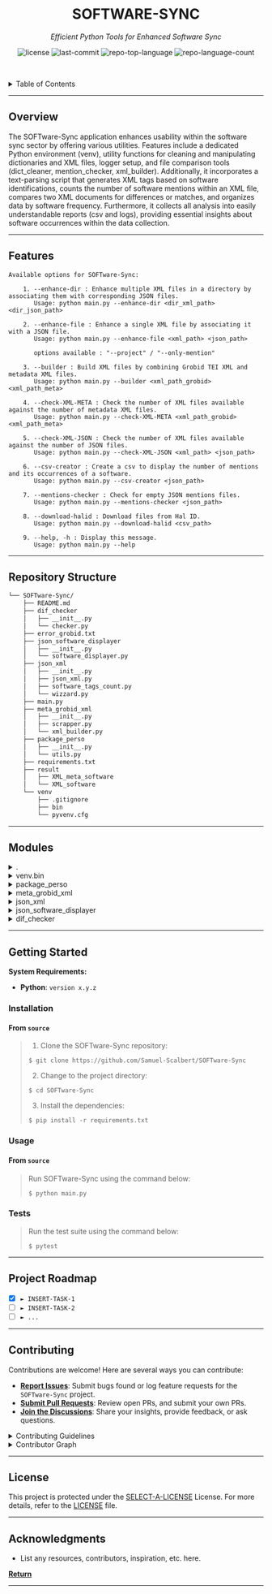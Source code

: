 <p align="center">
    <h1 align="center">SOFTWARE-SYNC</h1>
</p>
<p align="center">
    <em>Efficient Python Tools for Enhanced Software Sync</em>
</p>
<p align="center">
	<img src="https://img.shields.io/github/license/Samuel-Scalbert/SOFTware-Sync?style=default&logo=opensourceinitiative&logoColor=white&color=0080ff" alt="license">
	<img src="https://img.shields.io/github/last-commit/Samuel-Scalbert/SOFTware-Sync?style=default&logo=git&logoColor=white&color=0080ff" alt="last-commit">
	<img src="https://img.shields.io/github/languages/top/Samuel-Scalbert/SOFTware-Sync?style=default&color=0080ff" alt="repo-top-language">
	<img src="https://img.shields.io/github/languages/count/Samuel-Scalbert/SOFTware-Sync?style=default&color=0080ff" alt="repo-language-count">
<p>
<p align="center">
	<!-- default option, no dependency badges. -->
</p>

<br><!-- TABLE OF CONTENTS -->
<details>
  <summary>Table of Contents</summary><br>

- [ Overview](#-overview)
- [ Features](#-features)
- [ Repository Structure](#-repository-structure)
- [ Modules](#-modules)
- [ Getting Started](#-getting-started)
  - [ Installation](#-installation)
  - [ Usage](#-usage)
  - [ Tests](#-tests)
- [ Project Roadmap](#-project-roadmap)
- [ Contributing](#-contributing)
- [ License](#-license)
- [ Acknowledgments](#-acknowledgments)
</details>
<hr>

##  Overview

The SOFTware-Sync application enhances usability within the software sync sector by offering various utilities. Features include a dedicated Python environment (venv), utility functions for cleaning and manipulating dictionaries and XML files, logger setup, and file comparison tools (dict_cleaner, mention_checker, xml_builder). Additionally, it incorporates a text-parsing script that generates XML tags based on software identifications, counts the number of software mentions within an XML file, compares two XML documents for differences or matches, and organizes data by software frequency. Furthermore, it collects all analysis into easily understandable reports (csv and logs), providing essential insights about software occurrences within the data collection.

---

##  Features

```
Available options for SOFTware-Sync:

    1. --enhance-dir : Enhance multiple XML files in a directory by associating them with corresponding JSON files.
       Usage: python main.py --enhance-dir <dir_xml_path> <dir_json_path>

    2. --enhance-file : Enhance a single XML file by associating it with a JSON file.
       Usage: python main.py --enhance-file <xml_path> <json_path>
       
       options available : "--project" / "--only-mention" 

    3. --builder : Build XML files by combining Grobid TEI XML and metadata XML files.
       Usage: python main.py --builder <xml_path_grobid> <xml_path_meta>

    4. --check-XML-META : Check the number of XML files available against the number of metadata XML files.
       Usage: python main.py --check-XML-META <xml_path_grobid> <xml_path_meta>

    5. --check-XML-JSON : Check the number of XML files available against the number of JSON files.
       Usage: python main.py --check-XML-JSON <xml_path> <json_path>

    6. --csv-creator : Create a csv to display the number of mentions and its occurrences of a software.
       Usage: python main.py --csv-creator <json_path>

    7. --mentions-checker : Check for empty JSON mentions files.
       Usage: python main.py --mentions-checker <json_path>

    8. --download-halid : Download files from Hal ID.
       Usage: python main.py --download-halid <csv_path>

    9. --help, -h : Display this message.
       Usage: python main.py --help
```

---

##  Repository Structure

```sh
└── SOFTware-Sync/
    ├── README.md
    ├── dif_checker
    │   ├── __init__.py
    │   └── checker.py
    ├── error_grobid.txt
    ├── json_software_displayer
    │   ├── __init__.py
    │   └── software_displayer.py
    ├── json_xml
    │   ├── __init__.py
    │   ├── json_xml.py
    │   ├── software_tags_count.py
    │   └── wizzard.py
    ├── main.py
    ├── meta_grobid_xml
    │   ├── __init__.py
    │   ├── scrapper.py
    │   └── xml_builder.py
    ├── package_perso
    │   ├── __init__.py
    │   └── utils.py
    ├── requirements.txt
    ├── result
    │   ├── XML_meta_software
    │   └── XML_software
    └── venv
        ├── .gitignore
        ├── bin
        └── pyvenv.cfg
```

---

##  Modules

<details closed><summary>.</summary>

| File                                                                                              | Summary                                                                                                                                                                                                                                                                                                                                                                                                                                                                                                                                                                                                                                                                                                    |
| ---                                                                                               | ---                                                                                                                                                                                                                                                                                                                                                                                                                                                                                                                                                                                                                                                                                                        |
| [requirements.txt](https://github.com/Samuel-Scalbert/SOFTware-Sync/blob/master/requirements.txt) | This file is a requirements list (`requirements.txt`) for the SOFTware-Sync repository. It specifies versions for dependencies needed to run this project, including libraries like `aiohttp`, `lxml`, `numpy`, and `requests`. By managing these prerequisites efficiently, this codebase ensures seamless interaction with various data formats during the synchronization process of software information from different sources.                                                                                                                                                                                                                                                                       |
| [main.py](https://github.com/Samuel-Scalbert/SOFTware-Sync/blob/master/main.py)                   | The script is designed to perform tasks related to software tags, data structures creation, XML-JSON compatibility checks, csv generation, and file enhancements for a project. Upon receiving command line arguments, it creates directories, processes XML/JSON files, counts software tags in files, builds XMLs, and generates CSVs based on requirements. Additionally, it checks for mentions and downloads files from HALID according to specific commands.                                                                                                                                                                                                                                         |
| [error_grobid.txt](https://github.com/Samuel-Scalbert/SOFTware-Sync/blob/master/error_grobid.txt) | This text file, `error_grobid.txt`, is a log for documenting issues encountered during the process of extracting and parsing scientific articles related to software using Grobid, an OCR tool for extracting text and metadata from PDF documents. The recorded errors include missing or duplicate references, improper XML structure in specific files (e.g., hal-03659476.grobid.tei.xml), and instances where the software name cannot be extracted correctly from the text content, such as in hal-03882318.grobid.tei.xml where nnU-Net was not recognized as expected. The data within this file is crucial for maintaining the integrity and accuracy of software metadata within the repository. |

</details>

<details closed><summary>venv.bin</summary>

| File                                                                                                           | Summary                                                                                                                                                                                                                                                                                                                                                                                                                                                                                                    |
| ---                                                                                                            | ---                                                                                                                                                                                                                                                                                                                                                                                                                                                                                                        |
| [xmlschema-xml2json](https://github.com/Samuel-Scalbert/SOFTware-Sync/blob/master/venv/bin/xmlschema-xml2json) | This script converts XML schemas to JSON format, facilitating seamless data exchange within the SOFTware-Sync repository by utilizing the `xml2json` tool. The conversion process streamlines software metadata handling and supports open-source project integration.                                                                                                                                                                                                                                     |
| [xmlschema-validate](https://github.com/Samuel-Scalbert/SOFTware-Sync/blob/master/venv/bin/xmlschema-validate) | Validates XML files according to predefined schema in the given repositorys architecture, ensuring consistency and correctness within the software metadata structure. This script leverages xmlschema', enhancing the data quality during software synchronization process.                                                                                                                                                                                                                               |
| [xmlschema-json2xml](https://github.com/Samuel-Scalbert/SOFTware-Sync/blob/master/venv/bin/xmlschema-json2xml) | Transforms JSON data into well-formatted XML using the `xmlschema-json2xml` utility, enhancing compatibility with existing XML software within the repositorys architecture. This tool is critical for seamless information exchange in our open-source SOFTware-Sync project.                                                                                                                                                                                                                             |
| [wheel3.10](https://github.com/Samuel-Scalbert/SOFTware-Sync/blob/master/venv/bin/wheel3.10)                   | This Python script acts as a runner for wheel3.10, a package essential for creating wheel distribution packages within the software synchronization projects virtual environment (venv), contributing to smoother deployment and installation processes in open-source collaborations.                                                                                                                                                                                                                     |
| [wheel3](https://github.com/Samuel-Scalbert/SOFTware-Sync/blob/master/venv/bin/wheel3)                         | The `wheel3` script streamlines software package deployment within the repositorys Python environment by executing the `wheel` command for efficient packaging and distribution. This enhancement speeds up the installation process across diverse Python environments, thereby promoting project scalability and compatibility.                                                                                                                                                                          |
| [wheel-3.10](https://github.com/Samuel-Scalbert/SOFTware-Sync/blob/master/venv/bin/wheel-3.10)                 | The wheel script within the SOFTware-Sync repositorys virtual environment bootstraps and runs the Wheel CLI. This tool, when executed, assists in creating Python software packages that can be efficiently installed across multiple platforms. It streamlines the deployment process as a key part of the larger software synchronization workflow.                                                                                                                                                      |
| [wheel](https://github.com/Samuel-Scalbert/SOFTware-Sync/blob/master/venv/bin/wheel)                           | This script, named `wheel`, serves as the executable entrypoint within the `venv` environment of the `SOFTware-Sync` repository. It interacts with the wheel command line tool to manage Python packages and their distributions, thereby streamlining dependency handling in the project.                                                                                                                                                                                                                 |
| [tqdm](https://github.com/Samuel-Scalbert/SOFTware-Sync/blob/master/venv/bin/tqdm)                             | Boosts progress monitoring during script executionFile: tqdm' is a python script that wraps other scripts and adds a progress bar using tqdm library. This enables the user to keep track of task advancement within the repository's software synchronization workflows.                                                                                                                                                                                                                                  |
| [pip3.10](https://github.com/Samuel-Scalbert/SOFTware-Sync/blob/master/venv/bin/pip3.10)                       | In this codebase, the script located at `venv/bin/pip3.10` serves as the primary entry point for executing pip commands, an essential package manager for Python projects. By calling this script, users can easily install, update, or remove packages in accordance with the project requirements specified in the repositorys `requirements.txt` file. The centralization of these operations within the script helps manage the projects dependencies effectively and consistently.                    |
| [pip3](https://github.com/Samuel-Scalbert/SOFTware-Sync/blob/master/venv/bin/pip3)                             | This file, located in the projects virtual environment, triggers the main function of pip to install packages specified in requirements.txt when called with the command pip3'. By doing so, it ensures that the project's dependencies are consistently met across different environments.                                                                                                                                                                                                                |
| [pip-3.10](https://github.com/Samuel-Scalbert/SOFTware-Sync/blob/master/venv/bin/pip-3.10)                     | The Python script located at `venv/bin/pip-3.10` initiates the command-line interface for package management using the pip tool within the projects virtual environment, enabling seamless software installation and updates in the broader Software Sync repository architecture.                                                                                                                                                                                                                         |
| [pip](https://github.com/Samuel-Scalbert/SOFTware-Sync/blob/master/venv/bin/pip)                               | In this software repository, titled Software-Sync, the script within the `venv/bin/pip` file acts as an entry point to manage Python package installation. Specifically, it executes the main command for Pip (Pythons dependency manager), ensuring correct and up-to-date dependencies across different modules of the project.                                                                                                                                                                          |
| [openai](https://github.com/Samuel-Scalbert/SOFTware-Sync/blob/master/venv/bin/openai)                         | A command-line interface for the SOFTware-Sync repository. The script activates the openAI module, enabling users to interact with it within the project environment. This enhances the repository's capabilities, facilitating seamless integration of AI functionalities with software analysis tools.                                                                                                                                                                                                   |
| [normalizer](https://github.com/Samuel-Scalbert/SOFTware-Sync/blob/master/venv/bin/normalizer)                 | In the software repository, normalizer' is a tool residing within the virtual environment. Its core function is to normalize character encoding by executing the command-line interface of the charset-normalizer library when called as main script, ensuring consistent text representation throughout the project."                                                                                                                                                                                     |
| [nltk](https://github.com/Samuel-Scalbert/SOFTware-Sync/blob/master/venv/bin/nltk)                             | This script initiates NLTK within the SOFTware-Sync virtual environment. NLTK is a powerful library for natural language processing (NLP) tasks, integral to analyzing text data for software documentation projects within this repository. By utilizing NLTK, it contributes significantly to enriching metadata analysis and enabling comprehensive text processing in our software sync application.                                                                                                   |
| [httpx](https://github.com/Samuel-Scalbert/SOFTware-Sync/blob/master/venv/bin/httpx)                           | The provided Python script, named `httpx`, serves as an entry point for executing the core functionality of the `httpx` library within the projects virtual environment (venv). This enables users to easily interact with HTTP requests and responses without explicitly importing or invoking specific classes, thereby simplifying interaction and usage in the context of this software synchronization tool.                                                                                          |
| [distro](https://github.com/Samuel-Scalbert/SOFTware-Sync/blob/master/venv/bin/distro)                         | In the Software-Sync repository, the distro script serves as the entrypoint for the Distro toolkit. It facilitates the analysis and classification of software packages based on their metadata. By invoking this script, users initiate a process that gathers, processes, and organizes software data for further exploration or comparison. The Distro library leverages powerful machine learning models to enrich the understanding of various software entities within the repositorys architecture. |
| [activate_this.py](https://github.com/Samuel-Scalbert/SOFTware-Sync/blob/master/venv/bin/activate_this.py)     | This script is used to activate a virtual environment within the given Python interpreter during execution, ensuring that the project uses its own specific library dependencies. It modifies the systems PATH and import mechanisms, thereby isolating the software environment.                                                                                                                                                                                                                          |
| [activate.ps1](https://github.com/Samuel-Scalbert/SOFTware-Sync/blob/master/venv/bin/activate.ps1)             | Activates the project environment, managing paths for efficient functioning of open-source software comparison tool, which automates data retrieval and analysis on software projects stored in the repositorys subdirectories. This enables seamless comparisons between various software packages, facilitating informed decision-making.                                                                                                                                                                |
| [activate.nu](https://github.com/Samuel-Scalbert/SOFTware-Sync/blob/master/venv/bin/activate.nu)               | Activates a Python virtual environment for the software synchronization toolset in the XML_JSON_format project. The script ensures correct PATH variable management and prompts appropriate during usage, enhancing consistency within the project ecosystem.                                                                                                                                                                                                                                              |
| [activate.fish](https://github.com/Samuel-Scalbert/SOFTware-Sync/blob/master/venv/bin/activate.fish)           | Activates a virtual environment for the Software-Sync project, enabling the proper functioning of its Python dependencies by adjusting the system's PATH and other environmental variables accordingly. This facilitates smooth execution within the project's intended scope.                                                                                                                                                                                                                             |
| [activate.csh](https://github.com/Samuel-Scalbert/SOFTware-Sync/blob/master/venv/bin/activate.csh)             | This script sets up an environment within the given directory structure, allowing seamless utilization of the projects various modules, such as JSON-XML conversion, metadata extraction, and error handling. The activation triggers updates to PATH, prompts, and aliases accordingly, enhancing the usability of the software sync application.                                                                                                                                                         |
| [activate](https://github.com/Samuel-Scalbert/SOFTware-Sync/blob/master/venv/bin/activate)                     | This script initiates a dedicated Python environment within the users current terminal session. Its primary purpose is to ensure that only the designated packages associated with this specific project are utilized when working, improving compatibility and promoting efficient resource usage.                                                                                                                                                                                                        |

</details>

<details closed><summary>package_perso</summary>

| File                                                                                            | Summary                                                                                                                                                                                                                                                                                                                                                                                                                                                                                                                                                                                                                                                                                                                                                                                                                                                                                                                                                    |
| ---                                                                                             | ---                                                                                                                                                                                                                                                                                                                                                                                                                                                                                                                                                                                                                                                                                                                                                                                                                                                                                                                                                        |
| [utils.py](https://github.com/Samuel-Scalbert/SOFTware-Sync/blob/master/package_perso/utils.py) | Dict_cleaner(dict1)`: Removes any key from a dictionary if its value is 0.2. `mention_checker(json_path)`: Identifies empty mentions in a directory of JSON files.3. `common_file_xmlgrobid_xmlmeta(xml_path_GROBID, xml_path_META)`: Finds common files between two directories (in this case, GROBID and META).4. `setup_logger(name, log_file, level=logging.DEBUG)`: Creates and sets up a logger instance for writing messages to a specified log file.5. `setup_logger_main(name, log_file, level=logging.DEBUG)`: Sets up the main logger, similar to the above function.6. `common_file_xml_json(dir_xml_path, dir_json_path)`: Finds common files between two directories, this time with.xml and.software.json file extensions.7. `find_occurrences(word, text)`: Detects the positions of a specific word within a given text string.8. `contains_special_characters(text)`: Determines if a text contains any special characters.9. `find_clos |

</details>

<details closed><summary>meta_grobid_xml</summary>

| File                                                                                                          | Summary                                                                                                                                                                                                                       |
| ---                                                                                                           | ---                                                                                                                                                                                                                           |
| [xml_builder.py](https://github.com/Samuel-Scalbert/SOFTware-Sync/blob/master/meta_grobid_xml/xml_builder.py) | Combines Grobid XML output with metadata, building enriched TEI Corpus XML for further analysis. Essential for amalgamating semantic information and refining software extraction within the Software-Sync projects workflow. |
| [scrapper.py](https://github.com/Samuel-Scalbert/SOFTware-Sync/blob/master/meta_grobid_xml/scrapper.py)       | Download_by_type()` and `downloader_halid()`. The latter function reads in uris from a specified CSV path.                                                                                                                    |

</details>

<details closed><summary>json_xml</summary>

| File                                                                                                                   | Summary                                                                                                                                                                                                                                                                                                                                                                                                                                                                                                                                                                                                                                                                                                                                    |
| ---                                                                                                                    | ---                                                                                                                                                                                                                                                                                                                                                                                                                                                                                                                                                                                                                                                                                                                                        |
| [wizzard.py](https://github.com/Samuel-Scalbert/SOFTware-Sync/blob/master/json_xml/wizzard.py)                         | This script parses text and generates XML tags based on identified software names with sub-children (if any). It prioritizes matching software at appropriate depths within the XML structure. The parsed XML is returned, with empty tags skipped and improper matches logged for error handling.                                                                                                                                                                                                                                                                                                                                                                                                                                         |
| [software_tags_count.py](https://github.com/Samuel-Scalbert/SOFTware-Sync/blob/master/json_xml/software_tags_count.py) | In this open-source project named SOFTware-Sync, the focus lies on counting the number of software entries within an XML file. The function `software_counts(xml_file)` in the `json_xml/software_tags_count.py` module accomplishes this task, facilitating a swift assessment of the total software instances within the given XML structure. This is a vital feature, particularly in managing large-scale software collections within the project's broader architecture.                                                                                                                                                                                                                                                              |
| [json_xml.py](https://github.com/Samuel-Scalbert/SOFTware-Sync/blob/master/json_xml/json_xml.py)                       | This script is analyzing XML data from a TEI file to identify and count software mentions, their types, and their occurrences within specific contexts. It compares the identified software mentions with software tags within the same XML file, ensuring all software instances are accounted for. The goal is to ensure the accuracy of software identification and provide statistics about the software mentioned, their types, and their occurrence counts. If any discrepancies are found, a critical log entry is created along with appropriate logs to be moved into a specific folder for later inspection. Finally, the modified XML data (with new software tags) is saved back to its original file, appended with.software. |

</details>

<details closed><summary>json_software_displayer</summary>

| File                                                                                                                                | Summary                                                                                                                                                                                                                                                                                      |
| ---                                                                                                                                 | ---                                                                                                                                                                                                                                                                                          |
| [software_displayer.py](https://github.com/Samuel-Scalbert/SOFTware-Sync/blob/master/json_software_displayer/software_displayer.py) | Analyzes and compiles JSON files within a specific directory into a CSV file, sorted by software mentions according to their frequency. This tool, `software_displayer.py`, contributes to the SOFTware-Sync repository by providing insights about software mentions in the collected data. |

</details>

<details closed><summary>dif_checker</summary>

| File                                                                                              | Summary                                                                                                                                                                                                                                                                                                                                        |
| ---                                                                                               | ---                                                                                                                                                                                                                                                                                                                                            |
| [checker.py](https://github.com/Samuel-Scalbert/SOFTware-Sync/blob/master/dif_checker/checker.py) | This file, `dif_checker/checker.py`, compares two XML files containing structured text data by traversing their div and p elements. It identifies matches (similar text content) or differences in the compared elements for further analysis, serving a crucial role in software document comparison within the broader Repository Structure. |

</details>

---

##  Getting Started

**System Requirements:**

* **Python**: `version x.y.z`

###  Installation

<h4>From <code>source</code></h4>

> 1. Clone the SOFTware-Sync repository:
>
> ```console
> $ git clone https://github.com/Samuel-Scalbert/SOFTware-Sync
> ```
>
> 2. Change to the project directory:
> ```console
> $ cd SOFTware-Sync
> ```
>
> 3. Install the dependencies:
> ```console
> $ pip install -r requirements.txt
> ```

###  Usage

<h4>From <code>source</code></h4>

> Run SOFTware-Sync using the command below:
> ```console
> $ python main.py
> ```

###  Tests

> Run the test suite using the command below:
> ```console
> $ pytest
> ```

---

##  Project Roadmap

- [X] `► INSERT-TASK-1`
- [ ] `► INSERT-TASK-2`
- [ ] `► ...`

---

##  Contributing

Contributions are welcome! Here are several ways you can contribute:

- **[Report Issues](https://github.com/Samuel-Scalbert/SOFTware-Sync/issues)**: Submit bugs found or log feature requests for the `SOFTware-Sync` project.
- **[Submit Pull Requests](https://github.com/Samuel-Scalbert/SOFTware-Sync/blob/main/CONTRIBUTING.md)**: Review open PRs, and submit your own PRs.
- **[Join the Discussions](https://github.com/Samuel-Scalbert/SOFTware-Sync/discussions)**: Share your insights, provide feedback, or ask questions.

<details closed>
<summary>Contributing Guidelines</summary>

1. **Fork the Repository**: Start by forking the project repository to your github account.
2. **Clone Locally**: Clone the forked repository to your local machine using a git client.
   ```sh
   git clone https://github.com/Samuel-Scalbert/SOFTware-Sync
   ```
3. **Create a New Branch**: Always work on a new branch, giving it a descriptive name.
   ```sh
   git checkout -b new-feature-x
   ```
4. **Make Your Changes**: Develop and test your changes locally.
5. **Commit Your Changes**: Commit with a clear message describing your updates.
   ```sh
   git commit -m 'Implemented new feature x.'
   ```
6. **Push to github**: Push the changes to your forked repository.
   ```sh
   git push origin new-feature-x
   ```
7. **Submit a Pull Request**: Create a PR against the original project repository. Clearly describe the changes and their motivations.
8. **Review**: Once your PR is reviewed and approved, it will be merged into the main branch. Congratulations on your contribution!
</details>

<details closed>
<summary>Contributor Graph</summary>
<br>
<p align="center">
   <a href="https://github.com{/Samuel-Scalbert/SOFTware-Sync/}graphs/contributors">
      <img src="https://contrib.rocks/image?repo=Samuel-Scalbert/SOFTware-Sync">
   </a>
</p>
</details>

---

##  License

This project is protected under the [SELECT-A-LICENSE](https://choosealicense.com/licenses) License. For more details, refer to the [LICENSE](https://choosealicense.com/licenses/) file.

---

##  Acknowledgments

- List any resources, contributors, inspiration, etc. here.

[**Return**](#-overview)

---

